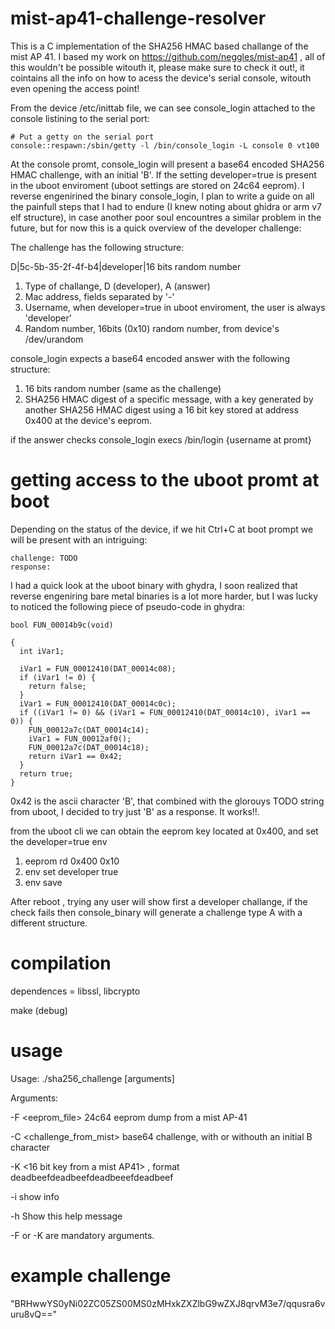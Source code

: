 # mist-ap41-challenge-resolver

This is a C implementation of the SHA256 HMAC based challange of the mist AP 41.
I based my work on https://github.com/neggles/mist-ap41 , all of this wouldn't be possible witouth it, please make sure to check it out!, it cointains all the info on how to acess the device's serial console, witouth even opening the access point!

From the device /etc/inittab file, we can see console_login attached to the console listining to the serial port:
```
# Put a getty on the serial port
console::respawn:/sbin/getty -l /bin/console_login -L console 0 vt100
```
At the console promt, console_login will present a base64 encoded SHA256 HMAC challenge, with an initial 'B'. If the setting developer=true is present in the uboot enviroment (uboot settings are stored on 24c64 eeprom). I reverse engenirined the binary console_login, I plan to write a guide on all the painfull steps that I had to endure (I knew noting about ghidra or arm v7 elf structure), in case another poor soul encountres a similar problem in the future, but for now this is a quick overview of the developer challenge:

The challenge has the following structure:

D|5c-5b-35-2f-4f-b4|developer|16 bits random number

1. Type of challange, D (developer), A (answer)
2. Mac address, fields separated by '-'
3. Username, when developer=true in uboot enviroment, the user is always 'developer'
4. Random number, 16bits (0x10) random number, from device's /dev/urandom

console_login expects a base64 encoded answer with the following structure:

1. 16 bits random number (same as the challenge)
2. SHA256 HMAC digest of a specific message, with a key generated by another SHA256 HMAC digest using a 16 bit key stored at address 0x400 at the device's eeprom.

if the answer checks console_login execs /bin/login {username at promt}

# getting access to the uboot promt at boot

Depending on the status of the device, if we hit Ctrl+C at boot prompt we will be present with an intriguing: 
```
challenge: TODO
response: 
```
I had a quick look at the uboot binary with ghydra, I soon realized that reverse engeniring bare metal binaries is a lot more harder, but I was lucky to noticed the following piece of pseudo-code in ghydra:

```
bool FUN_00014b9c(void)

{
  int iVar1;
  
  iVar1 = FUN_00012410(DAT_00014c08);
  if (iVar1 != 0) {
    return false;
  }
  iVar1 = FUN_00012410(DAT_00014c0c);
  if ((iVar1 != 0) && (iVar1 = FUN_00012410(DAT_00014c10), iVar1 == 0)) {
    FUN_00012a7c(DAT_00014c14);
    iVar1 = FUN_00012af0();
    FUN_00012a7c(DAT_00014c18);
    return iVar1 == 0x42; 
  }
  return true;
}
```
0x42 is the ascii character 'B', that combined with the glorouys TODO string from uboot, I decided to try just 'B' as a response. It works!!.

from the uboot cli we can obtain the eeprom key located at 0x400, and set the developer=true env
1. eeprom rd 0x400 0x10 
2. env set developer true
3. env save

After reboot , trying any user will show first a developer challange, if the check fails then console_binary will generate a challenge type A with a different structure. 

# compilation

dependences = libssl, libcrypto

make (debug)

# usage 

Usage: ./sha256_challenge [arguments]

Arguments:

  -F <eeprom_file> 24c64 eeprom dump from a mist AP-41
  
  -C <challenge_from_mist> base64 challenge, with or withouth an initial B character
  
  -K <16 bit key from a mist AP41> , format deadbeefdeadbeefdeadbeeefdeadbeef 
  
  -i show info
  
  -h Show this help message

  

-F or -K are mandatory arguments.
# example challenge
"BRHwwYS0yNi02ZC05ZS00MS0zMHxkZXZlbG9wZXJ8qrvM3e7/qqusra6vuru8vQ==" 

